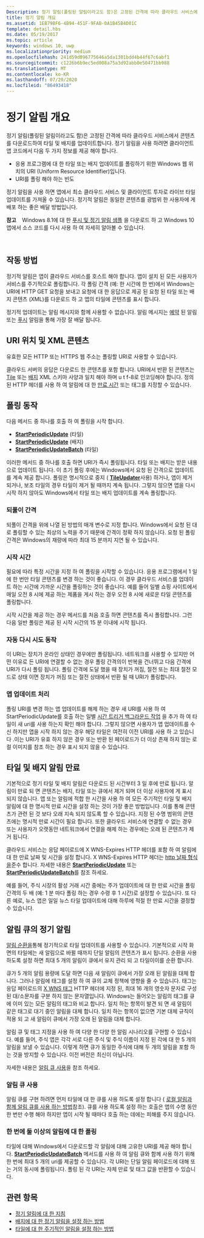 ```yaml
---
Description: 정기 알림(폴링된 알림이라고도 함)은 고정된 간격에 따라 클라우드 서비스에서 콘텐츠를 다운로드하여 타일 및 배지를 업데이트합니다.
title: 정기 알림 개요
ms.assetid: 1EB79BF6-4B94-451F-9FAB-0A1B45B4D01C
template: detail.hbs
ms.date: 05/19/2017
ms.topic: article
keywords: windows 10, uwp
ms.localizationpriority: medium
ms.openlocfilehash: 241d59d096775646a5da1301bdd4b44f67c6abf1
ms.sourcegitcommit: c1226b6b9ec5ed008a75a3d92abb0e50471bb988
ms.translationtype: MT
ms.contentlocale: ko-KR
ms.lasthandoff: 07/20/2020
ms.locfileid: "86493418"
---
```

# <a name="periodic-notification-overview"></a>정기 알림 개요
 


정기 알림(폴링된 알림이라고도 함)은 고정된 간격에 따라 클라우드 서비스에서 콘텐츠를 다운로드하여 타일 및 배지를 업데이트합니다. 정기 알림을 사용 하려면 클라이언트 앱 코드에서 다음 두 가지 정보를 제공 해야 합니다.

-   응용 프로그램에 대 한 타일 또는 배지 업데이트를 폴링하기 위한 Windows 웹 위치의 URI (Uniform Resource Identifier)입니다.
-   URI를 폴링 해야 하는 빈도

정기 알림을 사용 하면 앱에서 최소 클라우드 서비스 및 클라이언트 투자로 라이브 타일 업데이트를 가져올 수 있습니다. 정기적 알림은 동일한 콘텐츠를 광범위 한 사용자에 게 배포 하는 좋은 배달 방법입니다.

**참고**    Windows 8.1에 대 한 [푸시 및 정기 알림 샘플](https://github.com/microsoftarchive/msdn-code-gallery-microsoft/tree/411c271e537727d737a53fa2cbe99eaecac00cc0/Official%20Windows%20Platform%20Sample/Windows%208%20app%20samples/%5BC%23%5D-Windows%208%20app%20samples/C%23/Windows%208%20app%20samples/Push%20and%20periodic%20notifications%20client-side%20sample%20(Windows%208)) 을 다운로드 하 고 Windows 10 앱에서 소스 코드를 다시 사용 하 여 자세히 알아볼 수 있습니다.

 

## <a name="how-it-works"></a>작동 방법


정기적 알림은 앱이 클라우드 서비스를 호스트 해야 합니다. 앱이 설치 된 모든 사용자가 서비스를 주기적으로 폴링합니다. 각 폴링 간격 (예: 한 시간에 한 번)에서 Windows는 URI에 HTTP GET 요청을 보내고 요청에 대 한 응답으로 제공 된 요청 된 타일 또는 배지 콘텐츠 (XML)를 다운로드 하 고 앱의 타일에 콘텐츠를 표시 합니다.

정기적 업데이트는 알림 메시지와 함께 사용할 수 없습니다. 알림 메시지는 [예약](https://docs.microsoft.com/previous-versions/windows/apps/hh465417(v=win.10)) 된 알림 또는 [푸시](https://docs.microsoft.com/previous-versions/windows/apps/hh868252(v=win.10)) 알림을 통해 가장 잘 배달 됩니다.

## <a name="uri-location-and-xml-content"></a>URI 위치 및 XML 콘텐츠


유효한 모든 HTTP 또는 HTTPS 웹 주소는 폴링할 URI로 사용할 수 있습니다.

클라우드 서버의 응답은 다운로드 한 콘텐츠를 포함 합니다. URI에서 반환 된 콘텐츠는 [Tile](adaptive-tiles-schema.md) 또는 [배지](https://docs.microsoft.com/uwp/schemas/tiles/badgeschema/schema-root) XML 스키마 사양과 일치 해야 하며 u t f-8로 인코딩해야 합니다. 정의 된 HTTP 헤더를 사용 하 여 알림에 대 한 [만료 시간](#expiration-of-tile-and-badge-notifications) 또는 태그를 지정할 수 있습니다.

## <a name="polling-behavior"></a>폴링 동작


다음 메서드 중 하나를 호출 하 여 폴링을 시작 합니다.

-   [**StartPeriodicUpdate**](https://docs.microsoft.com/uwp/api/Windows.UI.Notifications.TileUpdater#Windows_UI_Notifications_TileUpdater_StartPeriodicUpdate_Windows_Foundation_Uri_Windows_Foundation_DateTime_Windows_UI_Notifications_PeriodicUpdateRecurrence_) (타일)
-   [**StartPeriodicUpdate**](https://docs.microsoft.com/uwp/api/Windows.UI.Notifications.BadgeUpdater#Windows_UI_Notifications_BadgeUpdater_StartPeriodicUpdate_Windows_Foundation_Uri_Windows_Foundation_DateTime_Windows_UI_Notifications_PeriodicUpdateRecurrence_) (배지)
-   [**StartPeriodicUpdateBatch**](https://docs.microsoft.com/uwp/api/Windows.UI.Notifications.TileUpdater#Windows_UI_Notifications_TileUpdater_StartPeriodicUpdateBatch_Windows_Foundation_Collections_IIterable_1_Windows_UI_Notifications_PeriodicUpdateRecurrence_) (타일)

이러한 메서드 중 하나를 호출 하면 URI가 즉시 폴링됩니다. 타일 또는 배지는 받은 내용으로 업데이트 됩니다. 이 초기 폴링 후에는 Windows에서 요청 된 간격으로 업데이트를 계속 제공 합니다. 폴링은 명시적으로 중지 ( [**TileUpdater**](https://docs.microsoft.com/uwp/api/Windows.UI.Notifications.TileUpdater.StopPeriodicUpdate)사용) 하거나, 앱이 제거 되거나, 보조 타일의 경우 타일이 제거 될 때까지 계속 됩니다. 그렇지 않으면 앱을 다시 시작 하지 않아도 Windows에서 타일 또는 배지 업데이트를 계속 폴링합니다.

### <a name="the-recurrence-interval"></a>되풀이 간격

되풀이 간격을 위에 나열 된 방법의 매개 변수로 지정 합니다. Windows에서 요청 된 대로 폴링할 수 있는 최상의 노력을 주기 때문에 간격이 정확 하지 않습니다. 요청 된 폴링 간격은 Windows의 재량에 따라 최대 15 분까지 지연 될 수 있습니다.

### <a name="the-start-time"></a>시작 시간

필요에 따라 특정 시간을 지정 하 여 폴링을 시작할 수 있습니다. 응용 프로그램에서 1 일에 한 번만 타일 콘텐츠를 변경 하는 것이 좋습니다. 이 경우 클라우드 서비스를 업데이트 하는 시간에 가까운 시간을 폴링하는 것이 좋습니다. 예를 들어 일별 쇼핑 사이트에서 매일 오전 8 시에 제공 하는 제품을 게시 하는 경우 오전 8 시에 새로운 타일 콘텐츠를 폴링합니다.

시작 시간을 제공 하는 경우 메서드를 처음 호출 하면 콘텐츠를 즉시 폴링합니다. 그런 다음 일반 폴링은 제공 된 시작 시간의 15 분 이내에 시작 됩니다.

### <a name="automatic-retry-behavior"></a>자동 다시 시도 동작

이 URI는 장치가 온라인 상태인 경우에만 폴링됩니다. 네트워크를 사용할 수 있지만 어떤 이유로 든 URI에 연결할 수 없는 경우 폴링 간격의이 반복을 건너뛰고 다음 간격에 URI가 다시 폴링 됩니다. 폴링 간격에 도달 했을 때 장치가 꺼짐, 절전 또는 최대 절전 모드로 상태 이면 장치가 꺼짐 또는 절전 상태에서 반환 될 때 URI가 폴링합니다.

### <a name="handling-app-updates"></a>앱 업데이트 처리

폴링 URI를 변경 하는 앱 업데이트를 해제 하는 경우 새 URI를 사용 하 여 StartPeriodicUpdate를 호출 하는 일별 [시간 트리거 백그라운드 작업](../../../launch-resume/run-a-background-task-on-a-timer-.md) 을 추가 하 여 타일이 새 uri를 사용 하는지 확인 해야 합니다. 그렇지 않으면 사용자가 앱 업데이트를 수신 하지만 앱을 시작 하지 않는 경우 해당 타일은 여전히 이전 URI를 사용 하 고 있습니다 .이는 URI가 유효 하지 않은 경우 또는 반환 된 페이로드가 더 이상 존재 하지 않는 로컬 이미지를 참조 하는 경우 표시 되지 않을 수 있습니다.

## <a name="expiration-of-tile-and-badge-notifications"></a>타일 및 배지 알림 만료


기본적으로 정기 타일 및 배지 알림은 다운로드 된 시간부터 3 일 후에 만료 됩니다. 알림이 만료 되 면 콘텐츠는 배지, 타일 또는 큐에서 제거 되며 더 이상 사용자에 게 표시 되지 않습니다. 앱 또는 알림에 적합 한 시간을 사용 하 여 모든 주기적인 타일 및 배지 알림에 대 한 명시적 만료 시간을 설정 하는 것이 가장 좋은 방법입니다 .이를 통해 콘텐츠가 관련 된 것 보다 오래 지속 되지 않도록 할 수 있습니다. 지정 된 수명 범위의 콘텐츠에는 명시적 만료 시간이 필요 합니다. 또한 클라우드 서비스에 연결할 수 없는 경우 또는 사용자가 오랫동안 네트워크에서 연결을 해제 하는 경우에는 오래 된 콘텐츠가 제거 됩니다.

클라우드 서비스는 응답 페이로드에 X WNS-Expires HTTP 헤더를 포함 하 여 알림에 대 한 만료 날짜 및 시간을 설정 합니다. X WNS-Expires HTTP 헤더는 [http 날짜 형식을](https://www.w3.org/Protocols/rfc2616/rfc2616-sec3.html#sec3.3.1)준수 합니다. 자세한 내용은 [**StartPeriodicUpdate**](https://docs.microsoft.com/uwp/api/Windows.UI.Notifications.TileUpdater#Windows_UI_Notifications_TileUpdater_StartPeriodicUpdate_Windows_Foundation_Uri_Windows_Foundation_DateTime_Windows_UI_Notifications_PeriodicUpdateRecurrence_) 또는 [**StartPeriodicUpdateBatch**](https://docs.microsoft.com/uwp/api/Windows.UI.Notifications.TileUpdater#Windows_UI_Notifications_TileUpdater_StartPeriodicUpdateBatch_Windows_Foundation_Collections_IIterable_1_Windows_UI_Notifications_PeriodicUpdateRecurrence_)를 참조 하세요.

예를 들어, 주식 시장의 활성 거래 시간 중에는 주가 업데이트에 대 한 만료 시간을 폴링 간격의 두 배 (예: 1 분 마다 폴링 하는 경우 수령 후 1 시간)로 설정할 수 있습니다. 또 다른 예로, 뉴스 앱은 일일 뉴스 타일 업데이트에 대해 하루에 적절 한 만료 시간을 결정할 수 있습니다.

## <a name="periodic-notifications-in-the-notification-queue"></a>알림 큐의 정기 알림


[알림 순환을](https://docs.microsoft.com/previous-versions/windows/apps/hh781199(v=win.10))통해 정기적으로 타일 업데이트를 사용할 수 있습니다. 기본적으로 시작 화면의 타일에는 새 알림으로 바뀔 때까지 단일 알림의 콘텐츠가 표시 됩니다. 순환을 사용 하도록 설정 하면 최대 5 개의 알림이 큐에서 유지 관리 되 고 타일이이를 순환 합니다.

큐가 5 개의 알림 용량에 도달 하면 다음 새 알림이 큐에서 가장 오래 된 알림을 대체 합니다. 그러나 알림에 태그를 설정 하 여 큐의 교체 정책에 영향을 줄 수 있습니다. 태그는 응답 페이로드의 [X WNS 태그](https://docs.microsoft.com/previous-versions/windows/apps/hh465435(v=win.10)) HTTP 헤더에 지정 된, 최대 16 개의 영숫자 문자로 구성 된 대/소문자를 구분 하지 않는 문자열입니다. Windows는 들어오는 알림의 태그를 큐에 이미 있는 모든 알림의 태그와 비교 합니다. 일치 하는 항목이 발견 되 면 새 알림이 같은 태그로 대기 중인 알림을 대체 합니다. 일치 하는 항목이 없으면 기본 대체 규칙이 적용 되 고 새 알림이 큐에서 가장 오래 된 알림을 대체 합니다.

알림 큐 및 태그 지정을 사용 하 여 다양 한 다양 한 알림 시나리오를 구현할 수 있습니다. 예를 들어, 주식 앱은 각각 서로 다른 주식 및 주식 이름이 지정 된 각에 대 한 5 개의 알림을 보낼 수 있습니다. 이렇게 하면 큐가 동일한 주식에 대해 두 개의 알림을 포함 하는 것을 방지할 수 있습니다. 이전 버전은 최신이 아닙니다.

자세한 내용은 [알림 큐 사용](https://docs.microsoft.com/previous-versions/windows/apps/hh781199(v=win.10))을 참조 하세요.

### <a name="enabling-the-notification-queue"></a>알림 큐 사용

알림 큐를 구현 하려면 먼저 타일에 대 한 큐를 사용 하도록 설정 합니다 ( [로컬 알림과 함께 알림 큐를 사용 하는 방법](https://blogs.msdn.microsoft.com/tiles_and_toasts/2016/01/05/quickstart-how-to-use-the-tile-notification-queue-with-local-notifications/)참조). 큐를 사용 하도록 설정 하는 호출은 앱의 수명 동안 한 번만 수행 해야 하지만 앱이 시작 될 때마다 호출 하는 데에는 피해를 주지 않습니다.

### <a name="polling-for-more-than-one-notification-at-a-time"></a>한 번에 둘 이상의 알림에 대 한 폴링

타일에 대해 Windows에서 다운로드할 각 알림에 대해 고유한 URI를 제공 해야 합니다. [**StartPeriodicUpdateBatch**](https://docs.microsoft.com/uwp/api/Windows.UI.Notifications.TileUpdater#Windows_UI_Notifications_TileUpdater_StartPeriodicUpdateBatch_Windows_Foundation_Collections_IIterable_1_Windows_UI_Notifications_PeriodicUpdateRecurrence_) 메서드를 사용 하 여 알림 큐와 함께 사용 하기 위해 한 번에 최대 5 개의 uri를 제공할 수 있습니다. 각 URI는 단일 알림 페이로드에 대해 또는 거의 동시에 폴링됩니다. 폴링 된 각 URI는 자체 만료 및 태그 값을 반환할 수 있습니다.

## <a name="related-topics"></a>관련 항목


* [정기 알림에 대 한 지침](https://docs.microsoft.com/windows/uwp/controls-and-patterns/tiles-and-notifications-periodic-notification-overview)
* [배지에 대 한 정기 알림을 설정 하는 방법](https://docs.microsoft.com/previous-versions/windows/apps/hh761476(v=win.10))
* [타일에 대 한 주기적인 알림을 설정 하는 방법](https://docs.microsoft.com/previous-versions/windows/apps/hh761476(v=win.10))
 
